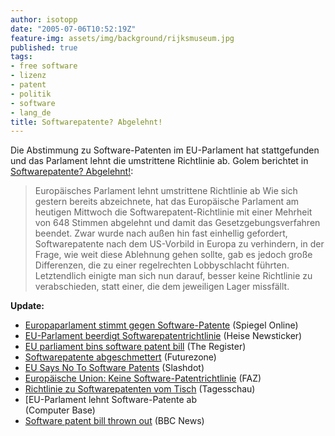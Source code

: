 ```yaml
---
author: isotopp
date: "2005-07-06T10:52:19Z"
feature-img: assets/img/background/rijksmuseum.jpg
published: true
tags:
- free software
- lizenz
- patent
- politik
- software
- lang_de
title: Softwarepatente? Abgelehnt!
---
```


Die Abstimmung zu Software-Patenten im EU-Parlament hat stattgefunden und das Parlament lehnt die umstrittene Richtlinie ab. 
Golem berichtet in 
[Softwarepatente? Abgelehnt!](http://www.golem.de/0507/39055.html):

> Europäisches Parlament lehnt umstrittene Richtlinie ab
> Wie sich gestern bereits abzeichnete, hat das Europäische Parlament am heutigen Mittwoch die Softwarepatent-Richtlinie mit einer Mehrheit von 648 Stimmen abgelehnt und damit das Gesetzgebungsverfahren beendet. 
> Zwar wurde nach außen hin fast einhellig gefordert, Softwarepatente nach dem US-Vorbild in Europa zu verhindern, in der Frage, wie weit diese Ablehnung gehen sollte, gab es jedoch große Differenzen, die zu einer regelrechten Lobbyschlacht führten.
> Letztendlich einigte man sich nun darauf, besser keine Richtlinie zu verabschieden, statt einer, die dem jeweiligen Lager missfällt.

**Update:**

- [Europaparlament stimmt gegen Software-Patente](http://www.spiegel.de/netzwelt/technologie/0,1518,363904,00.html) (Spiegel Online)
- [EU-Parlament beerdigt Softwarepatentrichtlinie](http://www.heise.de/newsticker/meldung/61446) (Heise Newsticker)
- [EU parliament bins software patent bill](http://www.theregister.co.uk/2005/07/06/eu_bins_swpat/) (The Register)
- [Softwarepatente abgeschmettert](http://futurezone.orf.at/futurezone.orf?read=detail&id=269918&tmp=55351http://futurezone.orf.at/futurezone.orf?read=detail&id=269918&tmp=55351) (Futurezone)
- [EU Says No To Software Patents](http://yro.slashdot.org/article.pl?sid=05/07/06/1156214&tid=155&tid=17) (Slashdot)
- [Europäische Union: Keine Software-Patentrichtlinie](http://www.faz.net/s/Rub3E022E9C248F4E4A826CFF71F3383A63/Doc~EACF62D9734FE48788D4A2E097B1110FC~ATpl~Ecommon~Scontent.html) (FAZ)
- [Richtlinie zu Softwarepatenten vom Tisch](http://tagesschau.de/aktuell/meldungen/0,1185,OID4497376_TYP6_THE_NAV_REF1_BAB,00.html) (Tagesschau)
- [EU-Parlament lehnt Software-Patente ab</li> (Computer Base)
- [Software patent bill thrown out](http://news.bbc.co.uk/2/hi/technology/4655955.stm) (BBC News)

